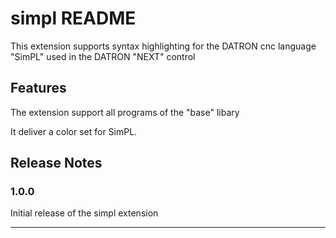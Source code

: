 # simpl README

This extension supports syntax highlighting for the DATRON cnc language "SimPL" used in the DATRON "NEXT" control

## Features

The extension support all programs of the "base" libary

It deliver a color set for SimPL. 


<!-- ## Requirements

If you have any requirements or dependencies, add a section describing those and how to install and configure them.

No special  -->
<!-- 
## Extension Settings

Include if your extension adds any VS Code settings through the `contributes.configuration` extension point.

For example:

This extension contributes the following settings:

* `myExtension.enable`: enable/disable this extension
* `myExtension.thing`: set to `blah` to do something 

-->

<!-- 
## Known Issues

Calling out known issues can help limit users opening duplicate issues against your extension. -->

## Release Notes

### 1.0.0

Initial release of the simpl extension

<!-- ### 1.0.1

Fixed issue #.

### 1.1.0

Added features X, Y, and Z. -->

-----------------------------------------------------------------------------------------------------------
<!-- 
## Working with Markdown

**Note:** You can author your README using Visual Studio Code.  Here are some useful editor keyboard shortcuts:

* Split the editor (`Cmd+\` on macOS or `Ctrl+\` on Windows and Linux)
* Toggle preview (`Shift+CMD+V` on macOS or `Shift+Ctrl+V` on Windows and Linux)
* Press `Ctrl+Space` (Windows, Linux) or `Cmd+Space` (macOS) to see a list of Markdown snippets

### For more information

* [Visual Studio Code's Markdown Support](http://code.visualstudio.com/docs/languages/markdown)
* [Markdown Syntax Reference](https://help.github.com/articles/markdown-basics/)

**Enjoy!** -->

